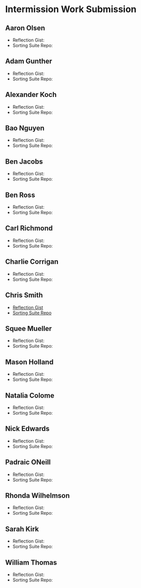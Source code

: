 # Intermission Work Submission

## Aaron Olsen

* Reflection Gist: 
* Sorting Suite Repo: 

## Adam Gunther

* Reflection Gist: 
* Sorting Suite Repo: 

## Alexander Koch

* Reflection Gist: 
* Sorting Suite Repo: 

## Bao Nguyen

* Reflection Gist: 
* Sorting Suite Repo: 

## Ben Jacobs

* Reflection Gist: 
* Sorting Suite Repo: 

## Ben Ross

* Reflection Gist: 
* Sorting Suite Repo: 

## Carl Richmond

* Reflection Gist: 
* Sorting Suite Repo: 

## Charlie Corrigan

* Reflection Gist: 
* Sorting Suite Repo: 

## Chris Smith

* [Reflection Gist](https://gist.github.com/iamchrissmith/58686f5c9d463ec3a741808b8c4ca3ea)
* [Sorting Suite Repo](https://github.com/iamchrissmith/sorting-suite) 

## Squee Mueller 

* Reflection Gist: 
* Sorting Suite Repo: 

## Mason Holland

* Reflection Gist: 
* Sorting Suite Repo: 

## Natalia Colome

* Reflection Gist: 
* Sorting Suite Repo: 

## Nick Edwards

* Reflection Gist: 
* Sorting Suite Repo: 

## Padraic ONeill

* Reflection Gist: 
* Sorting Suite Repo: 

## Rhonda Wilhelmson

* Reflection Gist: 
* Sorting Suite Repo: 

## Sarah Kirk

* Reflection Gist: 
* Sorting Suite Repo: 

## William Thomas

* Reflection Gist: 
* Sorting Suite Repo: 
